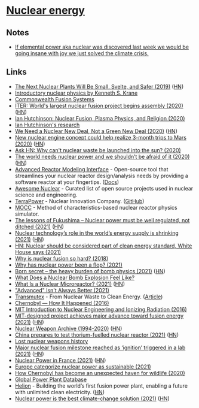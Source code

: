 # [Nuclear energy](https://en.wikipedia.org/wiki/Nuclear_power)

## Notes

- [If elemental power aka nuclear was discovered last week we would be going insane with joy we just solved the climate crisis.](https://twitter.com/wolfejosh/status/1448797519073484807)

## Links

- [The Next Nuclear Plants Will Be Small, Svelte, and Safer (2019)](https://www.wired.com/story/the-next-nuclear-plants-will-be-small-svelte-and-safer/) ([HN](https://news.ycombinator.com/item?id=21787051))
- [Introductory nuclear physics by Kenneth S. Krane](https://faculty.kfupm.edu.sa/PHYS/aanaqvi/Introductory-Nuclear-Physics-new-Krane.pdf)
- [Commonwealth Fusion Systems](https://cfs.energy/)
- [ITER: World's largest nuclear fusion project begins assembly (2020)](https://www.bbc.com/news/science-environment-53573294) ([HN](https://news.ycombinator.com/item?id=23979608))
- [Ian Hutchinson: Nuclear Fusion, Plasma Physics, and Religion (2020)](https://overcast.fm/+eZyB5mw30)
- [Ian Hutchinson's research](https://www-internal.psfc.mit.edu/~hutch/)
- [We Need a Nuclear New Deal, Not a Green New Deal (2020)](https://www.thebellows.org/we-need-a-nuclear-new-deal-not-a-green-new-deal/) ([HN](https://news.ycombinator.com/item?id=24746397))
- [New nuclear engine concept could help realize 3-month trips to Mars (2020)](https://newatlas.com/space/nuclear-thermal-propulsion-ntp-nasa-unsc-tech-deep-space-travel/) ([HN](https://news.ycombinator.com/item?id=24890988))
- [Ask HN: Why can't nuclear waste be launched into the sun? (2020)](https://news.ycombinator.com/item?id=24892097)
- [The world needs nuclear power and we shouldn’t be afraid of it (2020)](https://www.forbes.com/sites/startswithabang/2020/10/21/the-world-needs-nuclear-power-and-we-shouldnt-be-afraid-of-it/#59d658b56576) ([HN](https://news.ycombinator.com/item?id=24874421))
- [Advanced Reactor Modeling Interface](https://github.com/terrapower/armi) - Open-source tool that streamlines your nuclear reactor design/analysis needs by providing a software reactor at your fingertips. ([Docs](https://terrapower.github.io/armi/))
- [Awesome Nuclear](https://github.com/paulromano/awesome-nuclear) - Curated list of open source projects used in nuclear science and engineering.
- [TerraPower](https://www.terrapower.com/) - Nuclear Innovation Company. ([GitHub](https://github.com/terrapower))
- [MOCC](https://github.com/youngmit/mocc) - Method of characteristics-based nuclear reactor physics simulator.
- [The lessons of Fukushima – Nuclear power must be well regulated, not ditched (2021)](https://www.economist.com/leaders/2021/03/06/nuclear-power-must-be-well-regulated-not-ditched) ([HN](https://news.ycombinator.com/item?id=26347073))
- [Nuclear technology’s role in the world’s energy supply is shrinking (2021)](https://www.nature.com/articles/d41586-021-00615-w) ([HN](https://news.ycombinator.com/item?id=26401782))
- [HN: Nuclear should be considered part of clean energy standard, White House says (2021)](https://news.ycombinator.com/item?id=26673987)
- [Why is nuclear fusion so hard? (2018)](http://blog.sigfpe.com/2018/12/why-is-nuclear-fusion-so-hard.html)
- [Why has nuclear power been a flop? (2021)](https://rootsofprogress.org/devanney-on-the-nuclear-flop)
- [Born secret – the heavy burden of bomb physics (2021)](https://www.nature.com/articles/d41586-021-01024-9) ([HN](https://news.ycombinator.com/item?id=26867366))
- [What Does a Nuclear Bomb Explosion Feel Like?](https://video.vice.com/en_uk/video/motherboard-atomic-soldiers/5b7ed514be40777a7f330631)
- [What Is a Nuclear Microreactor? (2021)](https://www.energy.gov/ne/articles/what-nuclear-microreactor) ([HN](https://news.ycombinator.com/item?id=27133196))
- ["Advanced" Isn't Always Better (2021)](https://www.ucsusa.org/resources/advanced-isnt-always-better)
- [Transmutex](https://www.transmutex.com/) - From Nuclear Waste to Clean Energy. ([Article](https://www.usv.com/writing/2021/07/transmutex/))
- [Chernobyl — How It Happened (2016)](https://www.youtube.com/watch?v=Ijst4g5KFN0)
- [MIT Introduction to Nuclear Engineering and Ionizing Radiation (2016)](https://ocw.mit.edu/courses/nuclear-engineering/22-01-introduction-to-nuclear-engineering-and-ionizing-radiation-fall-2016/)
- [MIT-designed project achieves major advance toward fusion energy (2021)](https://news.mit.edu/2021/MIT-CFS-major-advance-toward-fusion-energy-0908) ([HN](https://news.ycombinator.com/item?id=28462151))
- [Nuclear Weapon Archive (1994-2020)](https://nuclearweaponarchive.org/) ([HN](https://news.ycombinator.com/item?id=28442168))
- [China prepares to test thorium-fuelled nuclear reactor (2021)](https://www.nature.com/articles/d41586-021-02459-w) ([HN](https://news.ycombinator.com/item?id=28560790))
- [Lost nuclear weapons history](https://twitter.com/AlcazarBazaar/status/1441388864195764225)
- [Major nuclear fusion milestone reached as ‘ignition’ triggered in a lab (2021)](https://www.imperial.ac.uk/news/228373/major-nuclear-fusion-milestone-reached-ignition/) ([HN](https://news.ycombinator.com/item?id=28840066))
- [Nuclear Power in France (2021)](https://www.world-nuclear.org/information-library/country-profiles/countries-a-f/france.aspx) ([HN](https://news.ycombinator.com/item?id=28841366))
- [Europe categorize nuclear power as sustainable (2021)](https://twitter.com/balajis/status/1449439525495709696)
- [How Chernobyl has become an unexpected haven for wildlife (2020)](https://www.unep.org/news-and-stories/story/how-chernobyl-has-become-unexpected-haven-wildlife)
- [Global Power Plant Database](https://github.com/wri/global-power-plant-database)
- [Helion](https://www.helionenergy.com/) - Building the world’s first fusion power plant, enabling a future with unlimited clean electricity. ([HN](https://news.ycombinator.com/item?id=29119180))
- [Nuclear power is the best climate-change solution (2021)](https://www.wsj.com/articles/nuclear-power-best-climate-change-solution-by-far-global-warming-emissions-cop26-11636056581) ([HN](https://news.ycombinator.com/item?id=29125576))
